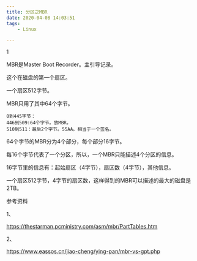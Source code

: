 ```yaml
---
title: 分区之MBR
date: 2020-04-08 14:03:51
tags:
	- Linux

---
```


1

MBR是Master Boot Recorder。主引导记录。

这个在磁盘的第一个扇区。

一个扇区512字节。

MBR只用了其中64个字节。

```
0到445字节：
446到509:64个字节。放MBR。
510到511：最后2个字节。55AA。相当于一个签名。
```

64个字节的MBR分为4个部分，每个部分16字节。

每16个字节代表了一个分区，所以，一个MBR只能描述4个分区的信息。

16字节里的信息有：起始扇区（4字节），扇区数（4字节），其他信息。

一个扇区512字节，4字节的扇区数，这样得到的MBR可以描述的最大的磁盘是2TB。







参考资料

1、

https://thestarman.pcministry.com/asm/mbr/PartTables.htm

2、

https://www.eassos.cn/jiao-cheng/ying-pan/mbr-vs-gpt.php